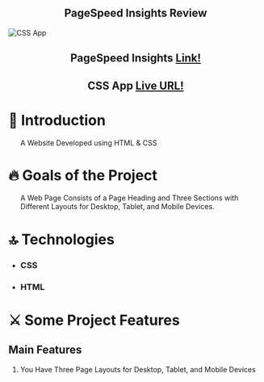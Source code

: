 <h2 align='center'>PageSpeed Insights Review</h2>
<img alt='CSS App' src='https://github.com/dev-mostafa-ali/css-app/assets/72570901/b18f3ebe-ba4d-46e2-992f-9e3cce71407c'></img>
<h2>
  <p align='center'>PageSpeed Insights 
<a href='https://pagespeed.web.dev/'>Link!</a>
</h2>
<h2>
  <p align='center'>CSS App 
<a href='https://dev-mostafa-ali.github.io/css-app/'>Live URL!</a>
    </p>
</h2>
<h1>
📝 Introduction
  </h1>
  <ul>
  <p>A Website Developed using HTML & CSS</p>
    </ul>
  <h1>
🔥 Goals of the Project
  </h1>
  <ul>
  <p>
   A Web Page Consists of a Page Heading and Three Sections with Different Layouts for Desktop, Tablet, and Mobile Devices.
</p>
    </ul>
  <h1>
🔝 Technologies
  </h1>
  <ul>
   <li>
  <h3>CSS</h3>
   </li>
   <li>
  <h3>HTML</h3>
   </li>
  </ul>
<h1>
 ⚔️ Some Project Features
</h1>
<h2>Main Features</h2>
<ol>
 <li>You Have Three Page Layouts for Desktop, Tablet, and Mobile Devices</li>
</ol>
